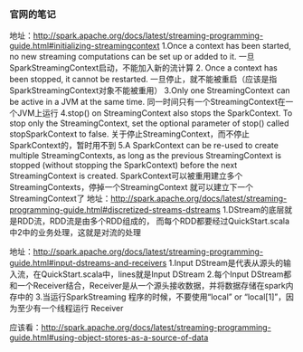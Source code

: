 ### 官网的笔记
地址：http://spark.apache.org/docs/latest/streaming-programming-guide.html#initializing-streamingcontext
    1.Once a context has been started, no new streaming 
      computations can be set up or added to it.
      一旦SparkStreamingContext启动，不能加入新的流计算
    2. Once a context has been stopped, it cannot be restarted.
      一旦停止，就不能被重启（应该是指SparkStreamingContext对象不能被重用）
    3.Only one StreamingContext can be active in a JVM at the same time.
      同一时间只有一个StreamingContext在一个JVM上运行
    4.stop() on StreamingContext also stops the SparkContext. 
      To stop only the StreamingContext, set the optional parameter of 
      stop() called stopSparkContext to false.
      关于停止StreamingContext，而不停止SparkContext的，暂时用不到
    5.A SparkContext can be re-used to create multiple StreamingContexts, 
      as long as the previous StreamingContext is stopped (without stopping 
      the SparkContext) before the next StreamingContext is created.
      SparkContext可以被重用建立多个StreamingContexts，停掉一个StreamingContext
      就可以建立下一个StreamingContext了
地址：http://spark.apache.org/docs/latest/streaming-programming-guide.html#discretized-streams-dstreams
    1.DStream的底层就是RDD流，RDD流是由多个RDD组成的，
      而每个RDD都要经过QuickStart.scala中2中的业务处理，这就是对流的处理
      
地址：http://spark.apache.org/docs/latest/streaming-programming-guide.html#input-dstreams-and-receivers
    1.Input DStream是代表从源头的输入流，在QuickStart.scala中，lines就是Input DStream
    2.每个Input DStream都和一个Receiver结合，Receiver是从一个源头接收数据，并将数据存储在spark内存中的
    3.当运行SparkStreaming 程序的时候，不要使用“local” or “local[1]”，因为至少有一个线程运行
      Receiver
      
      
应该看：http://spark.apache.org/docs/latest/streaming-programming-guide.html#using-object-stores-as-a-source-of-data
      

          
    
    
    